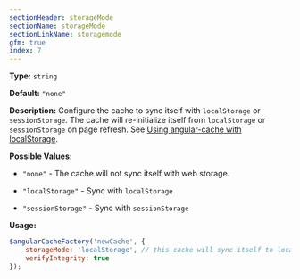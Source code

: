 ```yaml
---
sectionHeader: storageMode
sectionName: storageMode
sectionLinkName: storagemode
gfm: true
index: 7
---
```

__Type:__ `string`

__Default:__ `"none"`

__Description:__ Configure the cache to sync itself with `localStorage` or `sessionStorage`. The cache will re-initialize itself from `localStorage` or `sessionStorage` on page refresh. See [Using angular-cache with localStorage](guide.html#using-angular-cache-with-localStorage).

__Possible Values:__

- `"none"` - The cache will not sync itself with web storage.

- `"localStorage"` - Sync with `localStorage`

- `"sessionStorage"` - Sync with `sessionStorage`

__Usage:__
```javascript
$angularCacheFactory('newCache', {
    storageMode: 'localStorage', // this cache will sync itself to localStorage
    verifyIntegrity: true
});
```